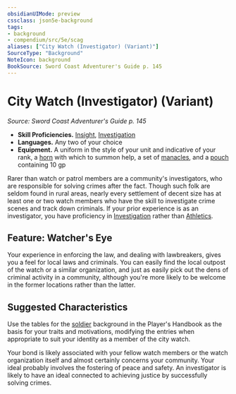 ```yaml
---
obsidianUIMode: preview
cssclass: json5e-background
tags:
- background
- compendium/src/5e/scag
aliases: ["City Watch (Investigator) (Variant)"]
SourceType: "Background"
NoteIcon: background
BookSource: Sword Coast Adventurer's Guide p. 145
---
```

# City Watch (Investigator) (Variant)
*Source: Sword Coast Adventurer's Guide p. 145*  

- **Skill Proficiencies.** [Insight](/3-Mechanics/CLI/rules/skills.md#Insight), [Investigation](/3-Mechanics/CLI/rules/skills.md#Investigation)  
- **Languages.** Any two of your choice  
- **Equipment.** A uniform in the style of your unit and indicative of your rank, a [horn](/3-Mechanics/CLI/items/horn.md) with which to summon help, a set of [manacles](/3-Mechanics/CLI/items/manacles.md), and a [pouch](/3-Mechanics/CLI/items/pouch.md) containing 10 gp  

Rarer than watch or patrol members are a community's investigators, who are responsible for solving crimes after the fact. Though such folk are seldom found in rural areas, nearly every settlement of decent size has at least one or two watch members who have the skill to investigate crime scenes and track down criminals. If your prior experience is as an investigator, you have proficiency in [Investigation](/3-Mechanics/CLI/rules/skills.md#Investigation) rather than [Athletics](/3-Mechanics/CLI/rules/skills.md#Athletics).

## Feature: Watcher's Eye

Your experience in enforcing the law, and dealing with lawbreakers, gives you a feel for local laws and criminals. You can easily find the local outpost of the watch or a similar organization, and just as easily pick out the dens of criminal activity in a community, although you're more likely to be welcome in the former locations rather than the latter.

## Suggested Characteristics

Use the tables for the [soldier](/3-Mechanics/CLI/backgrounds/soldier.md) background in the Player's Handbook as the basis for your traits and motivations, modifying the entries when appropriate to suit your identity as a member of the city watch.

Your bond is likely associated with your fellow watch members or the watch organization itself and almost certainly concerns your community. Your ideal probably involves the fostering of peace and safety. An investigator is likely to have an ideal connected to achieving justice by successfully solving crimes.